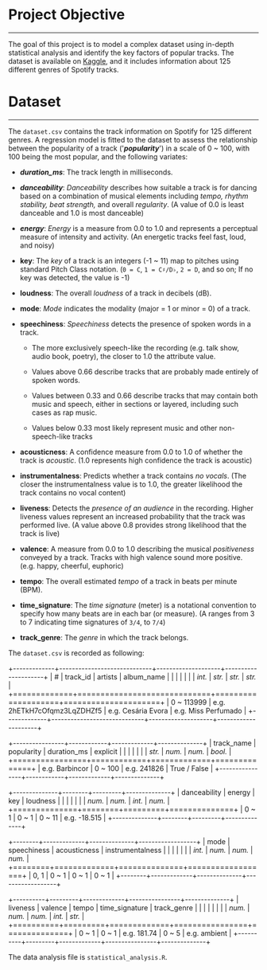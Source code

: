 # **Project Objective**

------------------------------------------------------------------------

The goal of this project is to model a complex dataset using in-depth statistical analysis and identify the key factors of popular tracks. The dataset is available on [Kaggle](https://www.kaggle.com/datasets/maharshipandya/-spotify-tracks-dataset?resource=download), and it includes information about 125 different genres of Spotify tracks.

# **Dataset**

------------------------------------------------------------------------

The `dataset.csv` contains the track information on Spotify for 125 different genres. A regression model is fitted to the dataset to assess the relationship between the popularity of a track ('***popularity***') in a scale of 0 \~ 100, with 100 being the most popular, and the following variates:

-   ***duration_ms***: The track length in milliseconds.

-   ***danceability***: *Danceability* describes how suitable a track is for dancing based on a combination of musical elements including *tempo, rhythm stability, beat strength,* and overall *regularity*. (A value of 0.0 is least danceable and 1.0 is most danceable)

-   ***energy***: *Energy* is a measure from 0.0 to 1.0 and represents a perceptual measure of intensity and activity. (An energetic tracks feel fast, loud, and noisy)

-   **key**: The *key* of a track is an integers (-1 \~ 11) map to pitches using standard Pitch Class notation. (`0 = C`, `1 = C♯/D♭`, `2 = D`, and so on; If no key was detected, the value is -1)

-   **loudness**: The overall *loudness* of a track in decibels (dB).

-   **mode**: *Mode* indicates the modality (major = 1 or minor = 0) of a track.

-   **speechiness**: *Speechiness* detects the presence of spoken words in a track.

    -   The more exclusively speech-like the recording (e.g. talk show, audio book, poetry), the closer to 1.0 the attribute value.

    -   Values above 0.66 describe tracks that are probably made entirely of spoken words.

    -   Values between 0.33 and 0.66 describe tracks that may contain both music and speech, either in sections or layered, including such cases as rap music.

    -   Values below 0.33 most likely represent music and other non-speech-like tracks

-   **acousticness**: A confidence measure from 0.0 to 1.0 of whether the track is *acoustic*. (1.0 represents high confidence the track is acoustic)

-   **instrumentalness**: Predicts whether a track contains *no* *vocals*. (The closer the instrumentalness value is to 1.0, the greater likelihood the track contains no vocal content)

-   **liveness**: Detects the *presence of an audience* in the recording. Higher liveness values represent an increased probability that the track was performed live. (A value above 0.8 provides strong likelihood that the track is live)

-   **valence**: A measure from 0.0 to 1.0 describing the musical *positiveness* conveyed by a track. Tracks with high valence sound more positive. (e.g. happy, cheerful, euphoric)

-   **tempo**: The overall estimated *tempo* of a track in beats per minute (BPM).

-   **time_signature**: The *time signature* (meter) is a notational convention to specify how many beats are in each bar (or measure). (A ranges from 3 to 7 indicating time signatures of `3/4`, to `7/4`)

-   **track_genre**: The *genre* in which the track belongs.

The `dataset.csv` is recorded as following:

+-------------+-----------------------------+--------------------+---------------------+
| \#          | track_id                    | artists            | album_name          |
|             |                             |                    |                     |
| *int.*      | *str.*                      | *str.*             | *str.*              |
+=============+=============================+====================+=====================+
| 0 \~ 113999 | e.g. 2hETkH7cOfqmz3LqZDHZf5 | e.g. Cesária Evora | e.g. Miss Perfumado |
+-------------+-----------------------------+--------------------+---------------------+

+----------------+------------+-------------+--------------+
| track_name     | popularity | duration_ms | explicit     |
|                |            |             |              |
| *str.*         | *num.*     | *num.*      | *bool.*      |
+================+============+=============+==============+
| e.g. Barbincor | 0 \~ 100   | e.g. 241826 | True / False |
+----------------+------------+-------------+--------------+

+--------------+--------+---------+--------------+
| danceability | energy | key     | loudness     |
|              |        |         |              |
| *num.*       | *num.* | *int.*  | *num.*       |
+==============+========+=========+==============+
| 0 \~ 1       | 0 \~ 1 | 0 \~ 11 | e.g. -18.515 |
+--------------+--------+---------+--------------+

+--------+-------------+--------------+------------------+
| mode   | speechiness | acousticness | instrumentalness |
|        |             |              |                  |
| *int.* | *num.*      | *num.*       | *num.*           |
+========+=============+==============+==================+
| 0, 1   | 0 \~ 1      | 0 \~ 1       | 0 \~ 1           |
+--------+-------------+--------------+------------------+

+----------+---------+-------------+----------------+--------------+
| liveness | valence | tempo       | time_signature | track_genre  |
|          |         |             |                |              |
| *num.*   | *num.*  | *num.*      | *int.*         | *str.*       |
+==========+=========+=============+================+==============+
| 0 \~ 1   | 0 \~ 1  | e.g. 181.74 | 0 \~ 5         | e.g. ambient |
+----------+---------+-------------+----------------+--------------+

The data analysis file is `statistical_analysis.R`.

